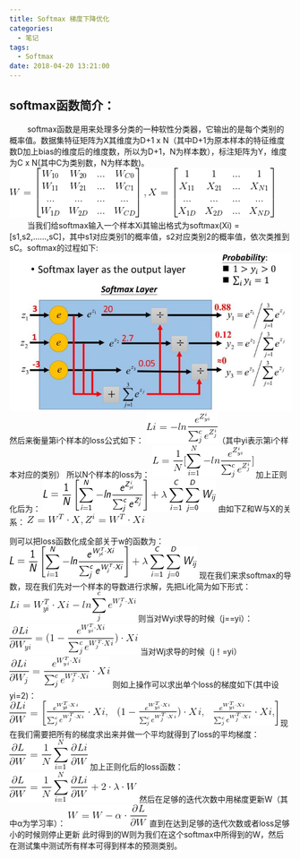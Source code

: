 ```yaml
---
title: Softmax 梯度下降优化
categories:
  - 笔记
tags:
  - Softmax
date: 2018-04-20 13:21:00
---
```

## softmax函数简介：
&emsp;&emsp; softmax函数是用来处理多分类的一种软性分类器，它输出的是每个类别的概率值。数据集特征矩阵为X其维度为D+1 x N（其中D+1为原本样本的特征维度数D加上bias的维度后的维度数，所以为D+1，N为样本数），标注矩阵为Y，维度为C x N(其中C为类别数，N为样本数)。
![image](/images/1524209707955.png)
&emsp;&emsp; 当我们给softmax输入一个样本Xi其输出格式为softmax(Xi) = [s1,s2,......,sC]，其中s1对应类别1的概率值，s2对应类别2的概率值，依次类推到sC。softmax的过程如下:
![image](/images/1524203488388.png)
然后来衡量第i个样本的loss公式如下：
![image](/images/1524205811631.png)（其中yi表示第i个样本对应的类别）
所以N个样本的loss为：
![image](/images/1524205761034.png)
加上正则化后为：
![image](/images/1524449673188.png)
由如下Z和W与X的关系：
![image](/images/1524368247375.png)

则可以把loss函数化成全部关于w的函数为：
![image](/images/1524450300358.png)
现在我们来求softmax的导数，现在我们先对一个样本的导数进行求解，先把Li化简为如下形式：
![image](/images/1524206564344.png)
则当对Wyi求导的时候（j==yi）：
![image](/images/1524206933385.png)
当对Wj求导的时候（j！=yi）
![image](/images/1524206992830.png)
则如上操作可以求出单个loss的梯度如下(其中设yi=2)：
![image](/images/1524207290063.png)
现在我们需要把所有的梯度求出来并做一个平均就得到了loss的平均梯度：
![image](/images/1524207442115.png)
加上正则化后的loss函数：
![image](/images/1524207513644.png)
然后在足够的迭代次数中用梯度更新W（其中α为学习率）：
![image](/images/1524207624590.png)
直到在达到足够的迭代次数或者loss足够小的时候则停止更新
此时得到的W则为我们在这个softmax中所得到的W，然后在测试集中测试所有样本可得到样本的预测类别。